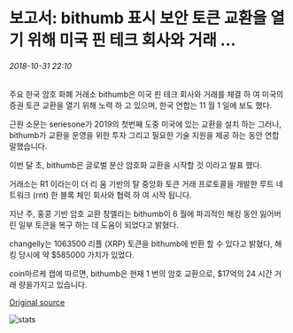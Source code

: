 # 보고서: bithumb 표시 보안 토큰 교환을 열기 위해 미국 핀 테크 회사와 거래 ...

###### 2018-10-31 22:10

주요 한국 암호 화폐 거래소 bithumb은 미국 핀 테크 회사와 거래를 체결 하 여 미국의 증권 토큰 교환을 열기 위해 노력 하 고 있으며, 한국 연합는 11 월 1 일에 보도 했다.

근원 소문는 seriesone가 2019의 첫번째 도중 미국에 있는 교환을 설치 하는 그러나, bithumb가 교환을 운영을 위한 투자 그리고 필요한 기술 지원을 제공 하는 동안 연합 말했습니다.

이번 달 초, bithumb은 글로벌 분산 암호화 교환을 시작할 것 이라고 발표 했다.

거래소는 R1 이라는이 더 리 움 기반의 탈 중앙화 토큰 거래 프로토콜을 개발한 루트 네트워크 (rnt) 한 블록 체인 회사와 협력 하 여 시작 됩니다.

지난 주, 홍콩 기반 암호 교환 창엘리는 bithumb이 6 월에 파괴적인 해킹 동안 잃어버린 일부 토큰을 복구 하는 데 도움이 되었다고 밝혔다.

changelly는 1063500 리플 (XRP) 토큰을 bithumb에 반환 할 수 있다고 밝혔다, 해킹 당시에 약 $585000 가치가 있었다.

coin마르케 캡에 따르면, bithumb은 현재 1 번의 암호 교환으로, $17억의 24 시간 거래 량을가지고 있습니다.

[Original source](https://cointelegraph.com/news/report-bithumb-signs-deal-with-us-fintech-firm-to-open-security-token-exchange)

![stats](https://c.statcounter.com/11760860/0/a89fa40b/1/ "stats")